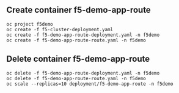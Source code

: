 ## Create container f5-demo-app-route
```
oc project f5demo
oc create -f f5-cluster-deployment.yaml
oc create -f f5-demo-app-route-deployment.yaml -n f5demo
oc create -f f5-demo-app-route-route.yaml -n f5demo
```

## Delete container f5-demo-app-route
```
oc delete -f f5-demo-app-route-deployment.yaml -n f5demo
oc delete -f f5-demo-app-route-route.yaml -n f5demo
oc scale --replicas=10 deployment/f5-demo-app-route -n f5demo
```